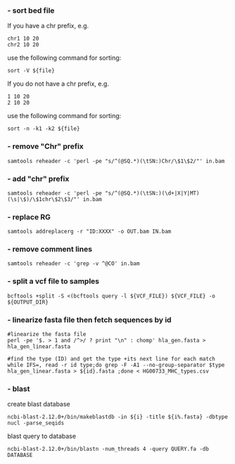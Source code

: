 ####

### - sort bed file

If you have a chr prefix, e.g.
```
chr1 10 20
chr2 10 20
```

use the following command for sorting:
```
sort -V ${file}
```

If you do not have a chr prefix, e.g.

```
1 10 20
2 10 20
```

use the following command for sorting:
```
sort -n -k1 -k2 ${file}
```
### - remove "Chr" prefix
```
samtools reheader -c 'perl -pe "s/^(@SQ.*)(\tSN:)Chr/\$1\$2/"' in.bam
```

### - add "chr" prefix
```
samtools reheader -c 'perl -pe "s/^(@SQ.*)(\tSN:)(\d+|X|Y|MT)(\s|\$)/\$1chr\$2\$3/"' in.bam
```

### - replace RG
```
samtools addreplacerg -r "ID:XXXX" -o OUT.bam IN.bam
```

### - remove comment lines
```
samtools reheader -c 'grep -v ^@CO' in.bam
```


### - split a vcf file to samples
```
bcftools +split -S <(bcftools query -l ${VCF_FILE}) ${VCF_FILE} -o ${OUTPUT_DIR}
```

### - linearize fasta file then fetch sequences by id
```
#linearize the fasta file 
perl -pe '$. > 1 and /^>/ ? print "\n" : chomp' hla_gen.fasta > hla_gen_linear.fasta

#find the type (ID) and get the type +its next line for each match
while IFS=, read -r id type;do grep -F -A1 --no-group-separator $type hla_gen_linear.fasta > ${id}.fasta ;done < HG00733_MHC_types.csv 
```

### - blast

create blast database
```
ncbi-blast-2.12.0+/bin/makeblastdb -in ${i} -title ${i%.fasta} -dbtype nucl -parse_seqids
```

blast query to database
```
ncbi-blast-2.12.0+/bin/blastn -num_threads 4 -query QUERY.fa -db DATABASE 
```
